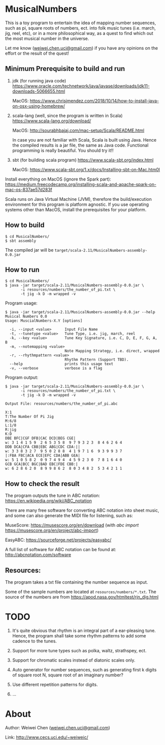 # MusicalNumbers

This is a toy program to entertain the idea of mapping number sequences, such as pi, square roots of numbers, ect.
into folk music tunes (i.e. march, jig, reel, etc), 
or in a more philosophical way, as a quest to find which out the most musical number 
in the universe.

Let me know (weiwei.chen.uci@gmail.com) if you have any opinions on the effort or the result of the quest! 
 

## Minimum Prerequisite to build and run
1. jdk (for running java code)
   https://www.oracle.com/technetwork/java/javase/downloads/jdk11-downloads-5066655.html
   
   MacOS: https://www.chrisjmendez.com/2018/10/14/how-to-install-java-on-osx-using-homebrew/
  
1. scala-lang (well, since the program is written in Scala)
   https://www.scala-lang.org/download/
   
   MacOS: http://sourabhbajaj.com/mac-setup/Scala/README.html
   
   In case you are not familiar with Scala, Scala is built using Java. Hence the compiled results
   is a jar file, the same as Java code. Functional programming is really beautiful. You should try
   it!!
   
1. sbt (for building scala program)
   https://www.scala-sbt.org/index.html
   
   MacOS: https://www.scala-sbt.org/1.x/docs/Installing-sbt-on-Mac.htm0l
   
Install everything on MacOS (ignore the Spark part):
   https://medium.freecodecamp.org/installing-scala-and-apache-spark-on-mac-os-837ae57d283f
   
Scala runs on Java Virtual Machine (JVM), therefore the build/execution environment for this program is 
platform agnostic. If you use operating systems other than MacOS, install the prerequisites for
your platform.
   
## How to build
```
$ cd MusicalNumbers/
$ sbt assembly
```
The compiled jar will be ```target/scala-2.11/MusicalNumbers-assembly-0.0.jar```

## How to run

```
$ cd MusicalNumbers/
$ java -jar target/scala-2.11/MusicalNumbers-assembly-0.0.jar \
       -i resources/numbers/the_number_of_pi.txt \
       -t jig -k D -m wrapped -v
```

Program usage:
```
$ java -jar target/scala-2.11/MusicalNumbers-assembly-0.0.jar --help 
Musical Numbers 0.0
Usage: MuscialNumbers-X.Y [options]

  -i, --input <value>      Input File Name
  -t, --tunetype <value>   Tune Type, i.e. jig, march, reel
  -k, --key <value>        Tune Key Signature, i.e. C, D, E, F, G, A, B
  -m, --notemapping <value>
                           Note Mapping Strategy, i.e. direct, wrapped
  -r, --rhythmpattern <value>
                           Rhythm Pattern (Support TBD).
  --help                   prints this usage text
  -v, --verbose            verbose is a flag
```

Program output:
```
$ java -jar target/scala-2.11/MusicalNumbers-assembly-0.0.jar \
       -i resources/numbers/the_number_of_pi.txt \
       -t jig -k D -m wrapped -v
       
Output File: resources/numbers/the_number_of_pi.abc

X:1
T:The Number Of Pi Jig
M:6/8
L:1/8
R:jig
K:D
DBE BFC|CGF DFB|CAC DCD|BEG CGE|
w: 3 1 4 1 5 9  2 6 5 3 5 8  9 7 9 3 2 3  8 4 6 2 6 4  
DDB DCA|CFA CBB|EBC ABG|CDC CDA:||
w: 3 3 8 3 2 7  9 5 0 2 8 8  4 1 9 7 1 6  9 3 9 9 3 7  
|:FBA FBC|ACA ECE|EFC CDA|ABB GEA|
w: 5 1 0 5 8 2  0 9 7 4 9 4  4 5 9 2 3 0  7 8 1 6 4 0  
GCB GCA|BCC BGC|BAD EBC|FDE CBB:|
w: 6 2 8 6 2 0  8 9 9 8 6 2  8 0 3 4 8 2  5 3 4 2 1 1 
```

## How to check the result
The program outputs the tune in ABC notation: https://en.wikipedia.org/wiki/ABC_notation

There are many free software for converting ABC notation into sheet music, 
and some can also generate the MIDI file for listening, such as:

MuseScore: https://musescore.org/en/download (with *abc import* https://musescore.org/en/project/abc-import) 

EasyABC: https://sourceforge.net/projects/easyabc/

A full list of software for ABC notation can be found at: http://abcnotation.com/software

## Resources:
The program takes a txt file containing the number sequence as input.

Some of the sample numbers are located at ```resources/numbers/*.txt```. 
The source of the numbers are from https://apod.nasa.gov/htmltest/rjn_dig.html 

# TODO
1. It's quite obvious that rhythm is an integral part of a ear-pleasing tune. 
Hence, the program shall take some rhythm patterns to add some cadence to the tunes.

1. Support for more tune types such as polka, waltz, strathspey, ect.

1. Support for chromatic scales instead of diatonic scales only.

1. Auto generator for number sequences, such as generating first k digits of square root N, 
square root of an imaginary number?

1. Use different repetition patterns for digits.

1. ...

# About
Author: Weiwei Chen (weiwei.chen.uci@gmail.com) 

Link: http://www.cecs.uci.edu/~weiweic/


